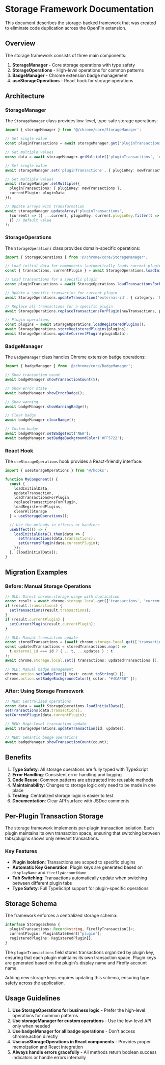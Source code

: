 # Storage Framework Documentation

This document describes the storage-backed framework that was created to eliminate code duplication across the OpenFin extension.

## Overview

The storage framework consists of three main components:

1. **StorageManager** - Core storage operations with type safety
2. **StorageOperations** - High-level operations for common patterns
3. **BadgeManager** - Chrome extension badge management
4. **useStorageOperations** - React hook for storage operations

## Architecture

### StorageManager

The `StorageManager` class provides low-level, type-safe storage operations:

```typescript
import { storageManager } from '@/chrome/core/StorageManager';

// Get single value
const pluginTransactions = await storageManager.get('pluginTransactions');

// Get multiple values
const data = await storageManager.getMultiple(['pluginTransactions', 'currentPlugin']);

// Set single value
await storageManager.set('pluginTransactions', { pluginKey: newTransactions });

// Set multiple values
await storageManager.setMultiple({
  pluginTransactions: { pluginKey: newTransactions },
  currentPlugin: pluginData
});

// Update arrays with transformation
await storageManager.updateArray('pluginTransactions', 
  (current) => ({ ...current, pluginKey: current.pluginKey.filter(t => t.id !== 'remove-me') }),
  {} // default value
);
```

### StorageOperations

The `StorageOperations` class provides domain-specific operations:

```typescript
import { StorageOperations } from '@/chrome/core/StorageManager';

// Load initial data for components (automatically loads current plugin's transactions)
const { transactions, currentPlugin } = await StorageOperations.loadInitialData();

// Load transactions for a specific plugin
const pluginTransactions = await StorageOperations.loadTransactionsForPlugin(plugin);

// Update a specific transaction for current plugin
await StorageOperations.updateTransaction('external-id', { category: 'Food' }, currentPlugin);

// Replace all transactions for a specific plugin
await StorageOperations.replaceTransactionsForPlugin(newTransactions, plugin);

// Plugin operations
const plugins = await StorageOperations.loadRegisteredPlugins();
await StorageOperations.storeRegisteredPlugins(plugins);
await StorageOperations.updateCurrentPlugin(pluginData);
```

### BadgeManager

The `BadgeManager` class handles Chrome extension badge operations:

```typescript
import { badgeManager } from '@/chrome/core/BadgeManager';

// Show transaction count
await badgeManager.showTransactionCount(5);

// Show error state
await badgeManager.showErrorBadge();

// Show warning
await badgeManager.showWarningBadge();

// Clear badge
await badgeManager.clearBadge();

// Custom badge
await badgeManager.setBadgeText('NEW');
await badgeManager.setBadgeBackgroundColor('#FF5722');
```

### React Hook

The `useStorageOperations` hook provides a React-friendly interface:

```typescript
import { useStorageOperations } from '@/hooks';

function MyComponent() {
  const {
    loadInitialData,
    updateTransaction,
    loadTransactionsForPlugin,
    replaceTransactionsForPlugin,
    loadRegisteredPlugins,
    clearAllStorage
  } = useStorageOperations();

  // Use the methods in effects or handlers
  useEffect(() => {
    loadInitialData().then(data => {
      setTransactions(data.transactions);
      setCurrentPlugin(data.currentPlugin);
    });
  }, [loadInitialData]);
}
```

## Migration Examples

### Before: Manual Storage Operations

```typescript
// OLD: Direct chrome.storage usage with duplication
const result = await chrome.storage.local.get(['transactions', 'currentPlugin']);
if (result.transactions) {
  setTransactions(result.transactions);
}
if (result.currentPlugin) {
  setCurrentPlugin(result.currentPlugin);
}

// OLD: Manual transaction update
const storedTransactions = (await chrome.storage.local.get(['transactions'])).transactions || [];
const updatedTransactions = storedTransactions.map(t => 
  t.external_id === id ? { ...t, ...updates } : t
);
await chrome.storage.local.set({ transactions: updatedTransactions });

// OLD: Manual badge management
chrome.action.setBadgeText({ text: count.toString() });
chrome.action.setBadgeBackgroundColor({ color: "#4CAF50" });
```

### After: Using Storage Framework

```typescript
// NEW: Centralized operations
const data = await StorageOperations.loadInitialData();
setTransactions(data.transactions);
setCurrentPlugin(data.currentPlugin);

// NEW: High-level transaction update
await StorageOperations.updateTransaction(id, updates);

// NEW: Semantic badge operations
await badgeManager.showTransactionCount(count);
```

## Benefits

1. **Type Safety**: All storage operations are fully typed with TypeScript
2. **Error Handling**: Consistent error handling and logging
3. **Code Reuse**: Common patterns are abstracted into reusable methods
4. **Maintainability**: Changes to storage logic only need to be made in one place
5. **Testing**: Centralized storage logic is easier to test
6. **Documentation**: Clear API surface with JSDoc comments

## Per-Plugin Transaction Storage

The storage framework implements per-plugin transaction isolation. Each plugin maintains its own transaction space, ensuring that switching between tabs/plugins shows only relevant transactions.

### Key Features

- **Plugin Isolation**: Transactions are scoped to specific plugins
- **Automatic Key Generation**: Plugin keys are generated based on `displayName` and `fireflyAccountName`
- **Tab Switching**: Transactions automatically update when switching between different plugin tabs
- **Type Safety**: Full TypeScript support for plugin-specific operations

## Storage Schema

The framework enforces a centralized storage schema:

```typescript
interface StorageSchema {
  pluginTransactions: Record<string, FireflyTransaction[]>;
  currentPlugin: PluginStateEvent["plugin"];
  registeredPlugins: RegisteredPlugin[];
}
```

The `pluginTransactions` field stores transactions organized by plugin key, ensuring that each plugin maintains its own transaction space. Plugin keys are generated based on the plugin's display name and Firefly account name.

Adding new storage keys requires updating this schema, ensuring type safety across the application.

## Usage Guidelines

1. **Use StorageOperations for business logic** - Prefer the high-level operations for common patterns
2. **Use storageManager for custom operations** - Use the low-level API only when needed
3. **Use badgeManager for all badge operations** - Don't access chrome.action directly
4. **Use useStorageOperations in React components** - Provides proper memoization and React integration
5. **Always handle errors gracefully** - All methods return boolean success indicators or handle errors internally

